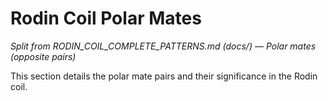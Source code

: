 # Rodin Coil Polar Mates

*Split from RODIN_COIL_COMPLETE_PATTERNS.md (docs/) — Polar mates (opposite pairs)*

This section details the polar mate pairs and their significance in the Rodin coil.

<!-- (Insert polar mates content here) --> 